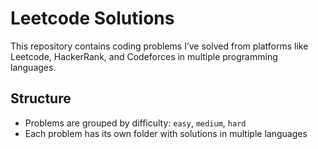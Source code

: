 # Leetcode Solutions

This repository contains coding problems I’ve solved from platforms like Leetcode, HackerRank, and Codeforces in multiple programming languages.

## Structure
- Problems are grouped by difficulty: `easy`, `medium`, `hard`
- Each problem has its own folder with solutions in multiple languages